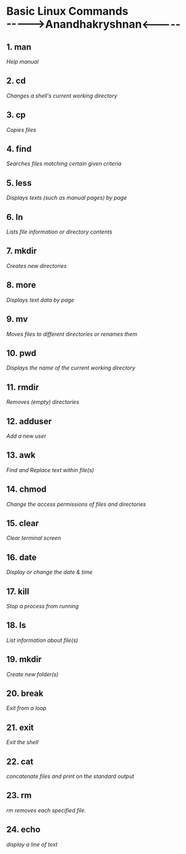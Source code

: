 # Basic Linux Commands <br>----->Anandhakryshnan<-----


## 1. man

_Help manual_

## 2. cd

_Changes a shell‘s current working directory_

## 3. cp

_Copies files_

## 4. find

_Searches files matching certain given criteria_


## 5. less

_Displays texts (such as manual pages) by page_

## 6. ln

_Lists file information or directory contents_

## 7. mkdir

_Creates new directories_

## 8. more

_Displays text data by page_

## 9. mv

_Moves files to different directories or renames them_

## 10. pwd

_Displays the name of the current working directory_

## 11. rmdir

_Removes (empty) directories_

## 12. adduser

_Add a new user_

## 13. awk

_Find and Replace text within file(s)_

## 14. chmod

_Change the access permissions of files and directories_

## 15. clear

_Clear terminal screen_

## 16. date

_Display or change the date & time_

## 17. kill

_Stop a process from running_

## 18. ls

_List information about file(s)_

## 19. mkdir

_Create new folder(s)_

## 20. break 

_Exit from a loop_

## 21. exit

_Exit the shell_

## 22. cat

_concatenate files and print on the standard output_

## 23. rm

_rm removes each specified file._

## 24. echo

_display a line of text_
